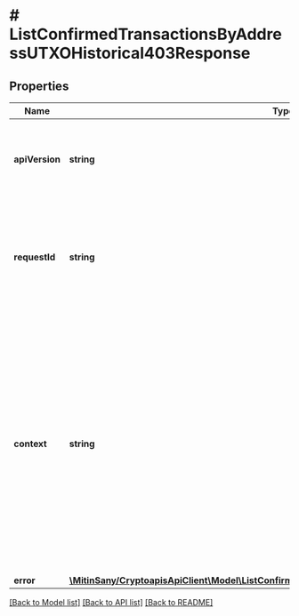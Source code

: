 # # ListConfirmedTransactionsByAddressUTXOHistorical403Response

## Properties

Name | Type | Description | Notes
------------ | ------------- | ------------- | -------------
**apiVersion** | **string** | Specifies the version of the API that incorporates this endpoint. |
**requestId** | **string** | Defines the ID of the request. The &#x60;requestId&#x60; is generated by Crypto APIs and it&#39;s unique for every request. |
**context** | **string** | In batch situations the user can use the context to correlate responses with requests. This property is present regardless of whether the response was successful or returned as an error. &#x60;context&#x60; is specified by the user. | [optional]
**error** | [**\MitinSany/CryptoapisApiClient\Model\ListConfirmedTransactionsByAddressUTXOHistoricalE403**](ListConfirmedTransactionsByAddressUTXOHistoricalE403.md) |  |

[[Back to Model list]](../../README.md#models) [[Back to API list]](../../README.md#endpoints) [[Back to README]](../../README.md)
